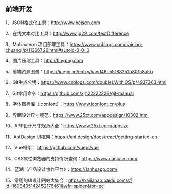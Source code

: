 ## 前端开发

1、JSON格式化工具：http://www.bejson.com

2、在线文本对比工具：http://www.jq22.com/textDifference

3、Mobaxterm 项目部署工具：https://www.cnblogs.com/cainiao-chuanqi/p/11366726.html#autoid-0-0-0

4、图片压缩工具：http://tinypng.com

5、前端资源图谱：https://juejin.im/entry/5aed48c55188251b80158a5b

6、Git生成公钥：https://www.cnblogs.com/doubleLWithiOS/p/4937363.html

7、Git常用命令：https://github.com/xjh22222228/git-manual

8、字体图标库（Iconfont）：https://www.iconfont.cn/plus

9、界面设计尺寸规范：https://www.25xt.com/appdesign/10302.html

10、APP设计尺寸规范大全：https://www.25xt.com/appsize

11、AntDesign UI框架：https://ant.design/docs/react/getting-started-cn

12、Vue框架： https://github.com/vuejs/vue

13、CSS属性浏览器的支持情况查询：https://www.caniuse.com/

14、蓝湖（产品设计协作平台）：https://lanhuapp.com/

15、常用的UI设计网站大集合：https://baijiahao.baidu.com/s?id=1608405142452176461&wfr=spider&for=pc
